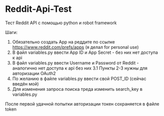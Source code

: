 # Reddit-Api-Test
Тест Reddit API с помощью python и robot framework

Шаги:
1. Обязательно создать App на реддите по ссылке https://www.reddit.com/prefs/apps (я делал for personal use)
2. В файл variables.py ввести App ID и App Secret - без них нет доступа к api
3. В файл variables.py ввести Username и Password от Reddit - аналогично нет доступа к api без них
  3.1 Пункты 2-3 нужны для авторизации OAuth2
4. По желанию в файле variables.py ввести свой POST_ID (сейчас введён мой)
5. Для изменения запроса поиска треда изменить search_key в variables.py

После первой удачной попытки авторизации токен сохраняется в файле token
